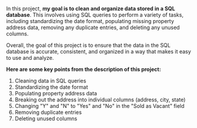 In this project, **my goal is to clean and organize data stored in a SQL database**. This involves using SQL queries to perform a variety of tasks, including standardizing the date format, populating missing property address data, removing any duplicate entries, and deleting any unused columns.

Overall, the goal of this project is to ensure that the data in the SQL database is accurate, consistent, and organized in a way that makes it easy to use and analyze.

**Here are some key points from the description of this project:**
1. Cleaning data in SQL queries
2. Standardizing the date format
3. Populating property address data
4. Breaking out the address into individual columns (address, city, state)
5. Changing "Y" and "N" to "Yes" and "No" in the "Sold as Vacant" field
6. Removing duplicate entries
7. Deleting unused columns
